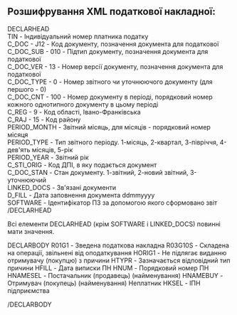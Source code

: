## Розшифрування XML податкової накладної:
DECLARHEAD  
TIN - Індивідуальний номер платника податку  
C_DOC - J12 - Код документу, позначення документа для податкової  
C_DOC_SUB - 010 - Підтип документу, позначення документа для податкової  
C_DOC_VER - 13 - Номер версії документу, позначення документа для податкової  
C_DOC_TYPE - 0 - Номер звітного чи уточнюючого документу (для першого - 0)  
C_DOC_CNT - 100 - Номер документу в періоді, порядковий номер кожного однотипного документу в цьому періоді    
C_REG - 9 - Код області, Івано-Франківська  
C_RAJ - 15 - Код району  
PERIOD_MONTH - Звітний місяць, для місяців - порядковий номер місяця  
PERIOD_TYPE - Тип звітного періоду. 1-місяць, 2-квартал, 3-півріччя, 4-дев'ять місяців, 5-рік  
PERIOD_YEAR - Звітний рік  
C_STI_ORIG - Код ДПІ, в яку подається документ  
C_DOC_STAN - Стан документу. 1-звітний, 2-новий звітний, 3-уточнюючий  
LINKED_DOCS - Зв'язані документи  
D_FILL - Дата заповнення документа ddmmyyyy  
SOFTWARE - Ідентифікатор ПЗ за допомогою якого сформовано звіт  
/DECLARHEAD  

Всі елементи DECLARHEAD (крім SOFTWARE і LINKED_DOCS) повинні мати значення.  

DECLARBODY
R01G1 - Зведена податкова накладна
R03G10S - Складена на операції, звільнені від оподаткування
HORIG1 - Не підлягає виданню отримувачу (покупцю) з причини
HTYPR - Зазначається відповідний тип причини
HFILL - Дата виписки ПН
HNUM - Порядковий номер ПН
HNAMESEL - Постачальник (продавець) (найменування)
HNAMEBUY - Отримувач (покупець) (найменування) Неплатник
HKSEL - ІПН підприємства

/DECLARBODY